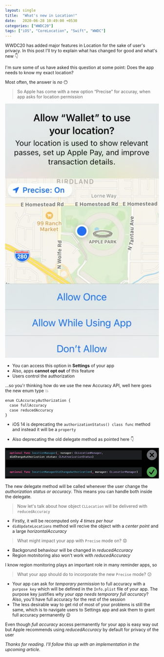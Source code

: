 ```yaml
---
layout: single
title:  "What's new in Location!"
date:   2020-06-28 10:49:00 +0530
categories: ["WWDC20"]
tags: ["iOS", "CoreLocation", "Swift", "WWDC"]
---
```

WWDC20 has added major features in Location for the sake of user's privacy. In this post I'll try to explain what has changed for good and what's new :point_down:

I'm sure some of us have asked this question at some point: Does the app needs to know my exact location? 

Most often, the answer is *no* :no_mouth:

> So Apple has come with a new option “Precise” for accuray, when app asks for location permission

![Precise Option](/assets/images/whats-new-in-location.png)

-  You can access this option in **Settings** of your app
-  Also, apps **cannot opt out** of this feature
-  Users control the authorization

...so you'r thinking  how do we use the new Accuracy API, well here goes the new enum type :boom:

```
enum CLAccuracyAuthorization { 
  case fullAccuracy
  case reducedAccuracy
}
```
- iOS 14 is deprecating the `authorizationStatus() class func` method and instead it will be a `property`

- Also deprecating the old delegate method as pointed here :point_down: 

![New API](/assets/images/callback.png)

The new delegate method will be called whenever the user change the *authorization status or accuracy*. This means you can handle both inside the delegate.

> Now let's talk about how object `CLLocation` will be delivered with `reducedAccuracy`

- Firstly, it will be recomputed only *4 times per hour*
- `didUpdateLocations` method will recive the object with a *center point* and a large *horizontalAccuracy*

> What might impact your app with `Precise` mode on? :worried:

- Backgorund behaviour will be changed in *reducedAccuracy*
- Region motnitoring also won't work with *reducedAccuracy* 

I know region monitoring plays an important role in many reminder apps, so

> What your app should do to incorporate the new `Precise` mode? :confused: 

- Your app can ask for *temporary permission* to full accuracy with a `purpose key` which will be defined in the `Info.plist` file of your app. The purpose key justifies *why your app needs temporary full accuracy*? Also, you'll have full accuracy for the rest of the session
- The less desirable way to get rid of most of your problems is still the same, which is to navigate users to Settings app and ask them to grant full accuracy permanently :wink: 

Even though *full accuracy* access permanently for your app is easy way out but Apple recommends using *reducedAccuracy* by default for privacy of the user

*Thanks for reading. I'll follow this up with an implementation in the upcoming article*.
